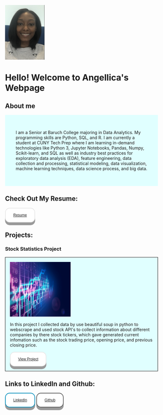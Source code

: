 <html>
<head>
<img src="AngellicaM.png" alt="" width="130" height="180">
<style>
.button {
  display: inline-block;
  padding: 15px 25px;
  font-size: 12px;
  cursor: pointer;
  text-align: center;
  text-decoration: none;
  outline: none;
  color: white;
  background-color: black;
  border: none;
  border-radius: 15px;
  box-shadow: 0 9px #999;
}

.button:hover {background-color: black}

.button:active {
  background-color: black;
  box-shadow: 0 5px #666;
  transform: translateY(4px);
}
.button1 {
  background-color: white;
  color: black;
  border: 2px solid #e7e7e7;
}
.button2 {
  background-color: white;
  color: black;
  border: 2px solid #555555;
}
.button3 {
  background-color: white; 
  color: black; 
  border: 2px solid #008CBA;
}
#background1 {
  border: none;
  padding: 35px;
  background: #e0ffff;
}
#background2 {
  border: 1px solid black;
  padding: 15px;
  background: #e0ffff;
  background-repeat: no-repeat;
}
</style>
</head>
<body>
  <h1>Hello! Welcome to Angellica's Webpage</h1>
<!---------------------------------------------------About Me Start---------------------------------------------------------->
  <h2>About me</h2>
  <div id="background1">
    <p> I am a Senior at Baruch College majoring in Data Analytics. My programming skills are Python, SQL, and R. I am currently a student at CUNY Tech Prep where I am learning in-demand technologies like Python 3, Jupyter Notebooks, Pandas, Numpy, Scikit-learn, and SQL as well as industry best practices for exploratory data analysis (EDA), feature engineering, data collection and processing, statistical modeling, data visualization, machine learning techniques, data science process, and big data. </p>
  </div>
    
    
  <h2>Check Out My Resume:</h2>
    <button class="button button1" w-50>
     <a href="https://github.com/AngellicaM/AngellicaM.github.io/blob/main/Angellica_Resume.docx">Resume</a>
    </button>
<!-------------------------------------------------------About Me End---------------------------------------------------------->
<!-----------------------------------------------------Project Start----------------------------------------------------------->
  <h2>Projects:</h2>
  <h3>Stock Statistics Project</h3>
  <div id="background2">
    <img src="StockPic.png" alt="" width="200" height="180" >
    <p> In this project I collected data by use beautiful soup in python to webscrape and used stock API's to collect information about different companies by there stock tickers, which gave generated current infomation such as the stock trading price, opening price, and previous closing price.</p>
    <button class="button button1" w-50>
     <a href="https://github.com/AngellicaM/Data-Analytics-Projects/blob/main/Stock_Statistics_Project.py">View Project</a>
    </button>
  </div>
  

<!------------------------------------------------------Project End------------------------------------------------------------>
  <h2>Links to LinkedIn and Github:</h2>
    <button class="button button3" w-50>
      <a href="https://www.linkedin.com/in/angellica-munyati/">LinkedIn</a>
    </button>
    <button class="button button2" w-50>
      <a href="https://github.com/AngellicaM">Github</a>
    </button>
</body>
</html>
